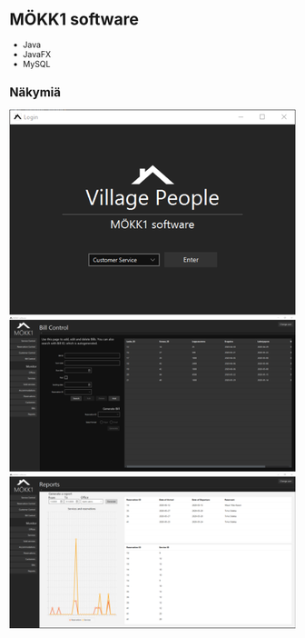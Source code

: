 # MÖKK1 software

 * Java
 * JavaFX
 * MySQL

## Näkymiä

![Screenshot](https://github.com/nyksy/CabinReservationSystem/blob/master/Login.png?raw=true)
![Screenshot](https://github.com/nyksy/CabinReservationSystem/blob/master/Control.png?raw=true)
![Screenshot](https://github.com/nyksy/CabinReservationSystem/blob/master/Report.png?raw=true)

